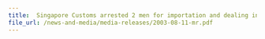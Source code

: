 ```yaml
---
title: 	Singapore Customs arrested 2 men for importation and dealing in contraband cigarettes
file_url: /news-and-media/media-releases/2003-08-11-mr.pdf
---
```

